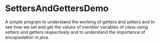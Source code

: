 # SettersAndGettersDemo
A simple program to understand the working of getters and setters and to see how we set and get the values of member variables of class using setters and getters respectively and to understand the importance of encapsulation in java.
